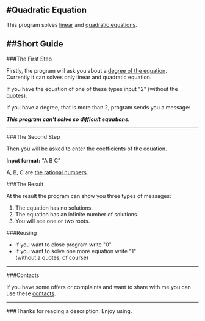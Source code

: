 #Quadratic Equation
-------------

This program solves [linear](https://en.wikipedia.org/wiki/Linear_equation) and [quadratic equations](https://en.wikipedia.org/wiki/Quadratic_equation).

##Short Guide
------------
###The First Step

Firstly, the program will ask you about a [degree of the equation](https://en.wikipedia.org/wiki/Degree_of_a_polynomial).  
Currently it can solves only linear and quadratic equation.  

If you have the equation of one of these types input "2" (without the quotes).  

If you have a degree, that is more than 2, program sends you a message:  

***This program can't solve so difficult equations.***

------------
###The Second Step

Then you will be asked to enter the coefficients of the equation.

**Input format:** "A B C"  

A, B, C are [the rational numbers](https://en.wikipedia.org/wiki/Rational_number).

###The Result

At the result the program can show you three types of messages:

1. The equation has no solutions.
2. The equation has an infinite number of solutions.  
3. You will see one or two roots.  

###Reusing

- If you want to close program write "0"  
- If you want to solve one more equation write "1"  
(without a quotes, of course)

-------------
###Contacts

If you have some offers or complaints and want to share with me
you can use these [contacts](https://github.com/kopoden/iLab-local/wiki/Contacts).

------------
###Thanks for reading a description. Enjoy using.

